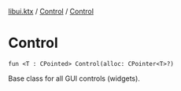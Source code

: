 [libui.ktx](../README.md) / [Control](README.md) / [Control](-control.md)

# Control

`fun <T : CPointed> Control(alloc: CPointer<T>?)`

Base class for all GUI controls (widgets).
